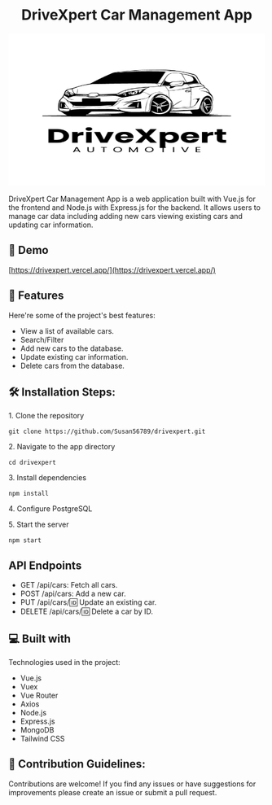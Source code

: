 <h1 align="center" id="title">DriveXpert Car Management App</h1>

<p align="center"><img src="https://github.com/Susan56789/drivexpert/blob/master/public/assets/images/logo.png?raw=true" alt="project-image" width="100%" height="300" /></p>

<p id="description">DriveXpert Car Management App is a web application built with Vue.js for the frontend and Node.js with Express.js for the backend. It allows users to manage car data including adding new cars viewing existing cars and updating car information.</p>

<h2>🚀 Demo</h2>

[https://drivexpert.vercel.app/](https://drivexpert.vercel.app/)

  
<h2>🧐 Features</h2>

Here're some of the project's best features:

*   View a list of available cars.
*   Search/Filter
*   Add new cars to the database.
*   Update existing car information.
*   Delete cars from the database.

<h2>🛠️ Installation Steps:</h2>

<p>1. Clone the repository</p>

```
git clone https://github.com/Susan56789/drivexpert.git
```

<p>2. Navigate to the app directory</p>

```
cd drivexpert
```

<p>3. Install dependencies</p>

```
npm install
```

<p>4. Configure PostgreSQL</p>

<p>5. Start the server</p>

```
npm start
```

<h2>API Endpoints</h2>

* GET /api/cars: Fetch all cars.
* POST /api/cars: Add a new car.
* PUT /api/cars/:id: Update an existing car.
* DELETE /api/cars/:id: Delete a car by ID.
  
  
<h2>💻 Built with</h2>

Technologies used in the project:

*   Vue.js
*   Vuex
*   Vue Router
*   Axios
*   Node.js
*   Express.js
*   MongoDB
*   Tailwind CSS

<h2>🍰 Contribution Guidelines:</h2>

Contributions are welcome! If you find any issues or have suggestions for improvements please create an issue or submit a pull request.
